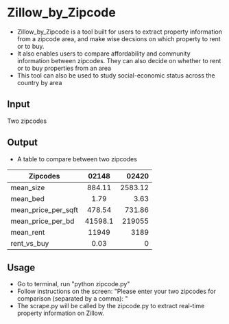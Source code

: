 # Zillow_by_Zipcode
* Zillow_by_Zipcode is a tool built for users to extract property information from a zipcode area, and make wise decsions on which property to rent or to buy. 
* It also enables users to compare affordability and community information between zipcodes. They can also decide on whether to rent or to buy properties from an area
* This tool can also be used to study social-economic status across the country by area


## Input
Two zipcodes

## Output
* A table to compare between two zipcodes 

|  Zipcodes     | 02148         | 02420  |
| ------------- |:-------------:| ------:|
| mean_size     | 884.11 | 2583.12 |
| mean_bed      | 1.79   |3.63|
| mean_price_per_sqft | 478.54    | 731.86 |
| mean_price_per_bd | 41598.1  |  219055 |
| mean_rent | 11949   | 3189 |
| rent_vs_buy | 0.03  |  0 |


## Usage
* Go to terminal, run "python zipcode.py"
* Follow instructions on the screen: "Please enter your two zipcodes for comparison (separated by a comma): "
* The scrape.py will be called by the zipcode.py to extract real-time property information on Zillow. 





